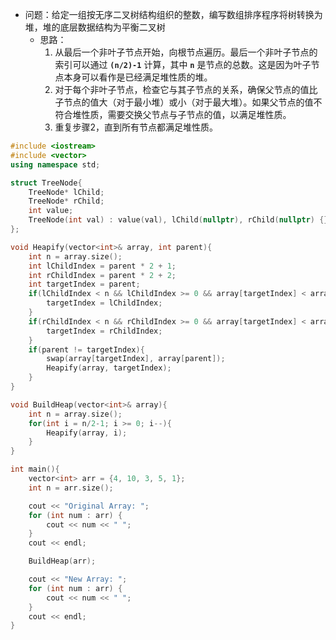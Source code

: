- 问题：给定一组按无序二叉树结构组织的整数，编写数组排序程序将树转换为堆，堆的底层数据结构为平衡二叉树
    - 思路：
        1. 从最后一个非叶子节点开始，向根节点遍历。最后一个非叶子节点的索引可以通过 **`(n/2)-1`** 计算，其中 **`n`** 是节点的总数。这是因为叶子节点本身可以看作是已经满足堆性质的堆。
        2. 对于每个非叶子节点，检查它与其子节点的关系，确保父节点的值比子节点的值大（对于最小堆）或小（对于最大堆）。如果父节点的值不符合堆性质，需要交换父节点与子节点的值，以满足堆性质。
        3. 重复步骤2，直到所有节点都满足堆性质。

```cpp
#include <iostream>
#include <vector>
using namespace std;

struct TreeNode{
    TreeNode* lChild;
    TreeNode* rChild;
    int value;
    TreeNode(int val) : value(val), lChild(nullptr), rChild(nullptr) {}
};

void Heapify(vector<int>& array, int parent){
    int n = array.size();
    int lChildIndex = parent * 2 + 1;
    int rChildIndex = parent * 2 + 2;
    int targetIndex = parent;
    if(lChildIndex < n && lChildIndex >= 0 && array[targetIndex] < array[lChildIndex]){
        targetIndex = lChildIndex;
    }
    if(rChildIndex < n && rChildIndex >= 0 && array[targetIndex] < array[rChildIndex]){
        targetIndex = rChildIndex;
    }
    if(parent != targetIndex){
        swap(array[targetIndex], array[parent]);
        Heapify(array, targetIndex);
    }
}

void BuildHeap(vector<int>& array){
    int n = array.size();
    for(int i = n/2-1; i >= 0; i--){
        Heapify(array, i);
    }
}

int main(){
    vector<int> arr = {4, 10, 3, 5, 1};
    int n = arr.size();

    cout << "Original Array: ";
    for (int num : arr) {
        cout << num << " ";
    }
    cout << endl;

    BuildHeap(arr);

    cout << "New Array: ";
    for (int num : arr) {
        cout << num << " ";
    }
    cout << endl;   
}
```

